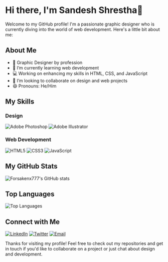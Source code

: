 # Hi there, I'm Sandesh Shrestha👋

Welcome to my GitHub profile! I'm a passionate graphic designer who is currently diving into the world of web development. Here's a little bit about me:

## About Me

- 🎨 Graphic Designer by profession
- 🌱 I’m currently learning web development
- 💻 Working on enhancing my skills in HTML, CSS, and JavaScript
- 👯 I’m looking to collaborate on design and web projects
- 😄 Pronouns: He/Him

## My Skills

### Design

![Adobe Photoshop](https://img.shields.io/badge/Adobe%20Photoshop-31A8FF?style=for-the-badge&logo=adobe%20photoshop&logoColor=white)
![Adobe Illustrator](https://img.shields.io/badge/Adobe%20Illustrator-FF9A00?style=for-the-badge&logo=adobe%20illustrator&logoColor=white)

### Web Development

![HTML5](https://img.shields.io/badge/HTML5-E34F26?style=for-the-badge&logo=html5&logoColor=white)
![CSS3](https://img.shields.io/badge/CSS3-1572B6?style=for-the-badge&logo=css3&logoColor=white)
![JavaScript](https://img.shields.io/badge/JavaScript-F7DF1E?style=for-the-badge&logo=javascript&logoColor=black)

## My GitHub Stats

![Forsakenx777's GitHub stats](https://github-readme-stats.vercel.app/api?username=sandeshshrestha77&show_icons=true&theme=radical)

## Top Languages

![Top Languages](https://github-readme-stats.vercel.app/api/top-langs/?username=sandeshshrestha77&layout=compact&theme=radical)

## Connect with Me

[![LinkedIn](https://img.shields.io/badge/LinkedIn-0077B5?style=for-the-badge&logo=linkedin&logoColor=white)](https://www.linkedin.com/in/sandeshshrestha7)
[![Twitter](https://img.shields.io/badge/Twitter-1DA1F2?style=for-the-badge&logo=twitter&logoColor=white)](https://twitter.com/sandeshstha8)
[![Email](https://img.shields.io/badge/Email-D14836?style=for-the-badge&logo=gmail&logoColor=white)](mailto:sandeshstha67@gmail.com)

Thanks for visiting my profile! Feel free to check out my repositories and get in touch if you'd like to collaborate on a project or just chat about design and development.
